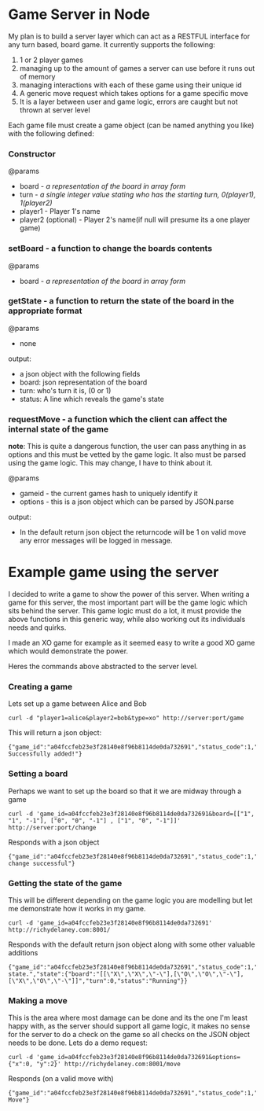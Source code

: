 Game Server in Node
===================

My plan is to build a server layer which can act as a RESTFUL interface for any turn based, board game.
It currently supports the following:

1. 1 or 2 player games
2. managing up to the amount of games a server can use before it runs out of memory
3. managing interactions with each of these game using their unique id
4. A generic move request which takes options for a game specific move
5. It is a layer between user and game logic, errors are caught but not thrown at server level

Each game file must create a game object (can be named anything you like) with the following defined:

### Constructor

@params

 - board - *a representation of the board in array form*
 - turn - *a single integer value stating who has the starting turn, 0(player1), 1(player2)*
 - player1 - Player 1's name
 - player2 (optional) - Player 2's name(if null will presume its a one player game)
    
### setBoard - a function to change the boards contents

@params

 - board - *a representation of the board in array form*

### getState - a function to return the state of the board in the appropriate format

@params

 * none

output:

 * a json object with the following fields
 * board: json representation of the board
 * turn: who's turn it is, (0 or 1)
 * status: A line which reveals the game's state

### requestMove - a function which the client can affect the internal state of the game

**note**: This is quite a dangerous function, the user can pass anything in as options and this must be vetted by the game logic. It also must be
parsed using the game logic. This may change, I have to think about it.

@params

 * gameid - the current games hash to uniquely identify it
 * options - this is a json object which can be parsed by JSON.parse
          
output:   

 * In the default return json object the returncode will be 1 on valid move any error messages will be logged in message.

Example game using the server
=============================

I decided to write a game to show the power of this server.
When writing a game for this server, the most important part will be the game logic which sits behind the server. This game logic must do a lot, it must provide the above functions in this generic way, while also working out its individuals needs and quirks.

I made an XO game for example as it seemed easy to write a good XO game which would demonstrate the power.

Heres the commands above abstracted to the server level.

### Creating a game

Lets set up a game between Alice and Bob

    curl -d "player1=alice&player2=bob&type=xo" http://server:port/game

This will return a json object:

    {"game_id":"a04fccfeb23e3f28140e8f96b8114de0da732691","status_code":1,"message":"Game Successfully added!"}

### Setting a board

Perhaps we want to set up the board so that it we are midway through a game

    curl -d 'game_id=a04fccfeb23e3f28140e8f96b8114de0da732691&board=[["1", "1", "-1"], ["0", "0", "-1"] , ["1", "0", "-1"]]' http://server:port/change

Responds with a json object

    {"game_id":"a04fccfeb23e3f28140e8f96b8114de0da732691","status_code":1,"message":"Board change successful"}

### Getting the state of the game

This will be different depending on the game logic you are modelling but let me demonstrate how it works in my game.

    curl -d 'game_id=a04fccfeb23e3f28140e8f96b8114de0da732691' http://richydelaney.com:8001/

Responds with the default return json object along with some other valuable additions

    {"game_id":"a04fccfeb23e3f28140e8f96b8114de0da732691","status_code":1,"message":"Retrieved state.","state":{"board":"[[\"X\",\"X\",\"-\"],[\"O\",\"O\",\"-\"],[\"X\",\"O\",\"-\"]]","turn":0,"status":"Running"}}

### Making a move

This is the area where most damage can be done and its the one I'm least happy with, as the server should support all game logic, it makes no sense for the server to do a check on the game so all checks on the JSON object needs to be done. Lets do a demo request:

    curl -d 'game_id=a04fccfeb23e3f28140e8f96b8114de0da732691&options={"x":0, "y":2}' http://richydelaney.com:8001/move

Responds (on a valid move with)

    {"game_id":"a04fccfeb23e3f28140e8f96b8114de0da732691","status_code":1,"message":"Valid Move"}



